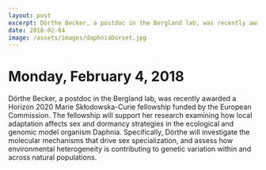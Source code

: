 ```yaml
---
layout: post
excerpt: Dörthe Becker, a postdoc in the Bergland lab, was recently awarded a Horizon2020 Marie SkŁodowska Curie fellowship funded by the European Commission.
date: 2018-02-04
image: /assets/images/daphniaDorset.jpg
---
```

# Monday, February 4, 2018
Dörthe Becker, a postdoc in the Bergland lab, was recently awarded a Horizon 2020 Marie Skłodowska-Curie fellowship funded by the European Commission. The fellowship will support her research examining how local adaptation affects sex and dormancy strategies in the ecological and genomic model organism Daphnia. Specifically, Dörthe will investigate the molecular mechanisms that drive sex specialization, and assess how environmental heterogeneity is contributing to genetic variation within and across natural populations.
